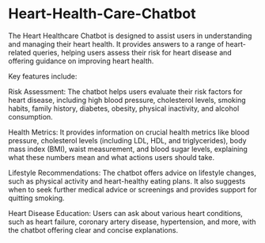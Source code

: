 # Heart-Health-Care-Chatbot

The Heart Healthcare Chatbot is designed to assist users in understanding and managing their heart health. It provides answers to a range of heart-related queries, helping users assess their risk for heart disease and offering guidance on improving heart health.

Key features include:

Risk Assessment: The chatbot helps users evaluate their risk factors for heart disease, including high blood pressure, cholesterol levels, smoking habits, family history, diabetes, obesity, physical inactivity, and alcohol consumption.

Health Metrics: It provides information on crucial health metrics like blood pressure, cholesterol levels (including LDL, HDL, and triglycerides), body mass index (BMI), waist measurement, and blood sugar levels, explaining what these numbers mean and what actions users should take.

Lifestyle Recommendations: The chatbot offers advice on lifestyle changes, such as physical activity and heart-healthy eating plans. It also suggests when to seek further medical advice or screenings and provides support for quitting smoking.

Heart Disease Education: Users can ask about various heart conditions, such as heart failure, coronary artery disease, hypertension, and more, with the chatbot offering clear and concise explanations.
